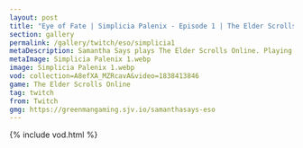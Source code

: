 ```yaml
---
layout: post
title: "Eye of Fate | Simplicia Palenix - Episode 1 | The Elder Scrolls Online: Necrom"
section: gallery
permalink: /gallery/twitch/eso/simplicia1
metaDescription: Samantha Says plays The Elder Scrolls Online. Playing as Simplicia Palenix, this is episode 1.
metaImage: Simplicia Palenix 1.webp
image: Simplicia Palenix 1.webp
vod: collection=A8efXA_MZRcavA&video=1838413846
game: The Elder Scrolls Online
tag: twitch
from: Twitch
gmg: https://greenmangaming.sjv.io/samanthasays-eso
---
```

{% include vod.html %}
